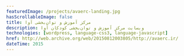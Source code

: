 ```yaml
---
featuredImage: /projects/avaerc-landing.jpg
hasScrollableImage: false
title: مرکز آموزش و توان‌بخشی آوا
description: وبسایت مرکز آموزش و توان‌بخشی کودکان آوا
technologies: [wordpress, language-css3, language-javascript]
href: http://web.archive.org/web/20150812003805/http://avaerc.ir/
dateTime: 2015
---
```

